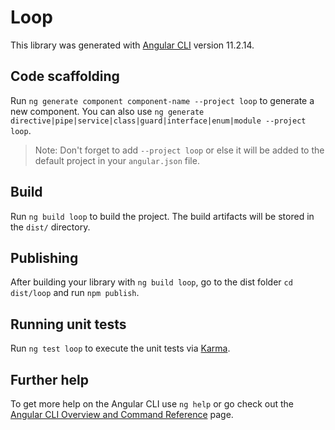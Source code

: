 # Loop

This library was generated with [Angular CLI](https://github.com/angular/angular-cli) version 11.2.14.

## Code scaffolding

Run `ng generate component component-name --project loop` to generate a new component. You can also use `ng generate directive|pipe|service|class|guard|interface|enum|module --project loop`.
> Note: Don't forget to add `--project loop` or else it will be added to the default project in your `angular.json` file. 

## Build

Run `ng build loop` to build the project. The build artifacts will be stored in the `dist/` directory.

## Publishing

After building your library with `ng build loop`, go to the dist folder `cd dist/loop` and run `npm publish`.

## Running unit tests

Run `ng test loop` to execute the unit tests via [Karma](https://karma-runner.github.io).

## Further help

To get more help on the Angular CLI use `ng help` or go check out the [Angular CLI Overview and Command Reference](https://angular.io/cli) page.
